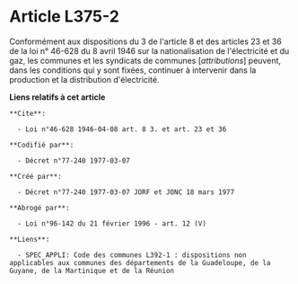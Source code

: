 # Article L375-2

Conformément aux dispositions du 3 de l'article 8 et des articles 23 et 36 de la loi n° 46-628 du 8 avril 1946 sur la
nationalisation de l'électricité et du gaz, les communes et les syndicats de communes [*attributions*] peuvent, dans les
conditions qui y sont fixées, continuer à intervenir dans la production et la distribution d'électricité.

**Liens relatifs à cet article**

	**Cite**:

	  - Loi n°46-628 1946-04-08 art. 8 3. et art. 23 et 36

	**Codifié par**:

	  - Décret n°77-240 1977-03-07

	**Créé par**:

	  - Décret n°77-240 1977-03-07 JORF et JONC 18 mars 1977

	**Abrogé par**:

	  - Loi n°96-142 du 21 février 1996 - art. 12 (V)

	**Liens**:

	  - SPEC_APPLI: Code des communes L392-1 : dispositions non applicables aux communes des départements de la Guadeloupe, de la Guyane, de la Martinique et de la Réunion
